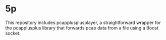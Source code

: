# 5p
This repository includes pcapplusplusplayer, a straightforward wrapper for the pcapplusplus library that forwards pcap data from a file using a Boost socket.
